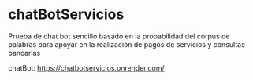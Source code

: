 # chatBotServicios
Prueba de chat bot sencillo basado en la probabilidad del corpus de palabras para apoyar en la realización de pagos de servicios y consultas bancarias

chatBot: https://chatbotservicios.onrender.com/
